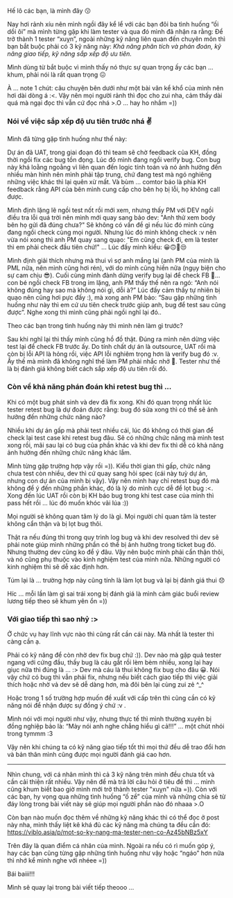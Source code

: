 Hế lô các bạn, là mình đây 😗

Nay hơi rảnh xíu nên mình ngồi đây kể lể với các bạn đôi ba tình huống “ối dồi ôi” mà mình từng gặp khi làm tester và qua đó mình đã nhận ra rằng: Để trở thành 1 tester “xuỵn”, ngoài những kỹ năng liên quan đến chuyên môn thì bạn bắt buộc phải có 3 kỹ năng này: *Khả năng phân tích và phán đoán, kỹ năng giao tiếp, kỹ năng sắp xếp độ ưu tiên.*

Mình dùng từ bắt buộc vì mình thấy nó thực sự quan trọng ấy các bạn … khum, phải nói là rất quan trọng 😖

À ... note 1 chút: câu chuyện bên dưới như một bài văn kể khổ của mình nên hơi dài dòng á :<. Vậy nên mọi người rảnh thì đọc cho zui nha, cảm thấy dài quá mà ngại đọc thì vẫn cứ đọc nhá >.O ... hay ho nhắm =))

### Nói về việc sắp xếp độ ưu tiên trước nhá :v: 

Mình đã từng gặp tình huống như thế này:

Dự án đã UAT, trong giai đoạn đó thì team sẽ chờ feedback của KH, đồng thời ngồi fix các bug tồn đọng. Lúc đó mình đang ngồi verify bug. Con bug này khá loằng ngoằng vì liên quan đến logic tính toán và nó ảnh hưởng đến nhiều màn hình nên mình phải tập trung, chứ đang test mà ngó nghiêng những việc khác thì lại quên xừ mất. Và bùm ... comtor báo là phía KH feedback rằng API của bên mình cung cấp cho bên họ bị lỗi, họ không call được.

Mình định lặng lẽ ngồi test nốt rồi mới xem, nhưng thấy PM với DEV ngồi điều tra lỗi quá trời nên mình mới quay sang bảo dev: "Anh thử xem body bên họ gửi đã đúng chưa?" Sẽ không có vấn đề gì nếu lúc đó mình cũng đang ngồi check cùng mọi người. Nhưng lúc đó mình không check :v nên vừa nói xong thì anh PM quay sang quạo: "Em cũng check đi, em là tester thì em phải check đầu tiên chứ!" … 
Lúc đấy mình kiểu: 😀🙃🤔😒 

Mình định giải thích nhưng mà thui vì sợ anh mắng lại (anh PM của mình là PML nữa, nên mình cũng hơi rén), với do mình cũng hiền nữa (ngụy biện cho sự cam chịu 😎). Cuối cùng mình đành dừng verify bug lại để check FB 🙂… con bé ngồi check FB trong im lặng, anh PM thấy thế nên ra ngó: “Anh nói không đúng hay sao mà không nói gì, dỗi à?” 
Lúc đấy cảm thấy tự nhiên bị quạo nên cũng hơi pực đấy :), mà xong anh PM bảo: “Sau gặp những tình huống như này thì em cứ ưu tiên check trước giúp anh, bug để test sau cũng được”. Nghe xong thì mình cũng phải ngồi nghĩ lại đó..

Theo các bạn trong tình huống này thì mình nên làm gì trước?

Sau khi nghĩ lại thì thấy mình cũng hồ đồ thật. Đúng ra mình nên dừng việc test lại để check FB trước ấy. Do tính chất dự án là outsource, UAT rồi mà còn bị lỗi API là hỏng rồi, việc API lỗi nghiêm trọng hơn là verify bug đó :v. Ấy thế mà mình đã không nghĩ thế làm PM phải nhắc nhở 🤕. Tester như thế là bị đánh giá không biết cách sắp xếp độ ưu tiên rồi đó.

### Còn về khả năng phán đoán khi retest bug thì ...

Khi có một bug phát sinh và dev đã fix xong. Khi đó quan trọng nhất lúc tester retest bug là dự đoán được rằng: bug đó sửa xong thì có thể sẽ ảnh hưởng đến những chức năng nào? 

Nhiều khi dự án gấp mà phải test nhiều cái, lúc đó không có thời gian để check lại test case khi retest bug đâu. Sẽ có những chức năng mà mình test xong rồi, mãi sau lại có bug của phần khác và khi dev fix thì dễ có khả năng ảnh hưởng đến những chức năng khác lắm.

Mình từng gặp trường hợp vậy rồi =)). Kiểu thời gian thì gấp, chức năng chưa test còn nhiều, dev thì cứ quay sang hỏi spec (cái này tuỳ dự án, nhưng con dự án của mình bị vậy). 
Vậy nên mình hay chỉ retest bug đó mà không để ý đến những phần khác, đó là lý do mình cực dễ để lọt bug :<. Xong đến lúc UAT rồi còn bị KH báo bug trong khi test case của mình thì pass hết rồi … lúc đó muốn khóc vãi lúa :))

Mọi người sẽ không quan tâm lý do là gì. Mọi người chỉ quan tâm là tester không cẩn thận và bị lọt bug thôi.

Thật ra nếu đúng thì trong quy trình log bug và khi dev resolved thì dev sẽ phải note giúp mình những phần có thể bị ảnh hưởng trong ticket bug đó. Nhưng thường dev cũng ko để ý đâu. Vậy nên buộc mình phải cẩn thận thôi, và nó cũng phụ thuộc vào kinh nghiệm test của mình nữa. Những người có kinh nghiệm thì sẽ dễ xác định hơn.

Túm lại là … trường hợp này cũng tính là làm lọt bug và lại bị đánh giá thui 😞

Híc … mỗi lần làm gì sai trái xong bị đánh giá là mình cảm giác buổi review lương tiếp theo sẽ khum yên ổn =))

### Với giao tiếp thì sao nhỷ :>

Ở chức vụ hay lĩnh vực nào thì cũng rất cần cái này. Mà nhất là tester thì càng cần ạ. 

Phải có kỹ năng để còn nhờ dev fix bug chứ :)). Dev nào mà gặp quả tester ngang với cứng đầu, thấy bug là cáu gắt rồi lèm bèm nhiều, xong lại hay giục nữa thì đúng là … :> Dev mà cáu là thui không fix bug cho đâu 😀. Nói vậy chứ có bug thì vẫn phải fix, nhưng nếu biết cách giao tiếp thì việc giải thích hoặc nhờ vả dev sẽ dễ dàng hơn, mà đôi bên lại cùng zui zẻ ^_^

Hoặc trong 1 số trường hợp muốn đề xuất với cấp trên thì cũng cần có kỹ năng nói để nhận được sự  đồng ý chứ :v . 

Mình nói với mọi người như vậy, nhưng thực tế thì mình thường xuyên bị đồng nghiệp bảo là: “Mày nói anh nghe chẳng hiểu gì cả!!!” … một chút nhói trong tymmm :3

Vậy nên khi chúng ta có kỹ năng giao tiếp tốt thì mọi thứ đều dễ trao đổi hơn và bản thân mình cũng được mọi người đánh giá cao hơn.


-----



Nhìn chung, với cá nhân mình thì cả 3 kỹ năng trên mình đều chưa tốt và cần cải thiện rất nhiều. Vậy nên để mà trả lời câu hỏi ở tiêu đề thì ... mình cũng khum biết bao giờ mình mới trở thành tester "xuỵn" nữa =)).
Còn với các bạn, hy vọng qua những tình huống “ố zề” của mình và những chia sẻ từ đáy lòng trong bài viết này sẽ giúp mọi người  phần nào đó nhaaa >.O

Còn bạn nào muốn đọc thêm về những kỹ năng khác thì có thể đọc ở post này nha, mình thấy liệt kê khá đủ các kỹ năng mà chúng ta đều cần đó: https://viblo.asia/p/mot-so-ky-nang-ma-tester-nen-co-Az45bNBz5xY

Trên đây là quan điểm cá nhân của mình. Ngoài ra nếu có rì muốn góp ý, hay các bạn cũng từng gặp những tình huống như vậy hoặc “ngáo” hơn nữa thì nhớ kể mình nghe với nhéee =))


Bái baiii!!!

Mình sẽ quay lại trong bài viết tiếp theooo …